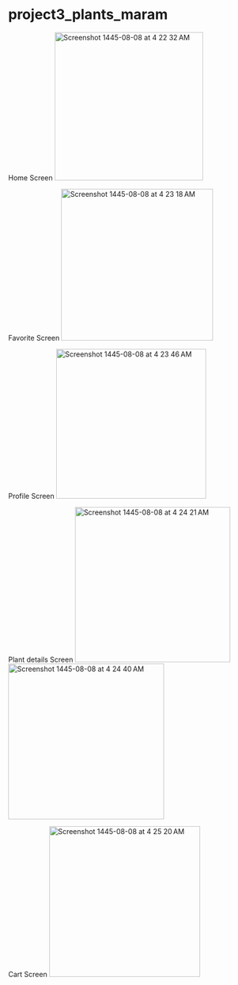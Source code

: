 # project3_plants_maram

Home Screen
<img width="300" alt="Screenshot 1445-08-08 at 4 22 32 AM" src="https://github.com/maramnaif/Project-3/assets/123784913/93c177a4-af35-47f9-bcf5-2be61f721ba5">

Favorite  Screen
<img width="307" alt="Screenshot 1445-08-08 at 4 23 18 AM" src="https://github.com/maramnaif/Project-3/assets/123784913/17d48f07-ad3c-4a1a-b590-7e6c4a0c977c">

Profile  Screen
<img width="303" alt="Screenshot 1445-08-08 at 4 23 46 AM" src="https://github.com/maramnaif/Project-3/assets/123784913/44fb8d7e-155a-45ef-a531-5ebd44c8a2ae">

Plant details Screen
<img width="314" alt="Screenshot 1445-08-08 at 4 24 21 AM" src="https://github.com/maramnaif/Project-3/assets/123784913/e0d92279-da18-4419-9e58-9aadde47e122">
<img width="315" alt="Screenshot 1445-08-08 at 4 24 40 AM" src="https://github.com/maramnaif/Project-3/assets/123784913/3b74f999-fed8-47c9-8e30-0dad01fa963c">

Cart Screen
<img width="305" alt="Screenshot 1445-08-08 at 4 25 20 AM" src="https://github.com/maramnaif/Project-3/assets/123784913/dfa56299-18e0-48c2-87aa-11f25dc6d3a2">
